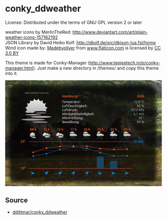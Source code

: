 # conky_ddweather

License: Distributed under the terms of GNU GPL version 2 or later  

weather icons by MerlinTheRed:     http://www.deviantart.com/art/plain-weather-icons-157162192<br/>
JSON Library by David Heiko Kolf:  http://dkolf.de/src/dkjson-lua.fsl/home</br>
Wind icon made by: <a href="http://www.flaticon.com/authors/madebyoliver" title="Madebyoliver">Madebyoliver</a> from <a href="http://www.flaticon.com" title="Flaticon">www.flaticon.com</a> is licensed by <a href="http://creativecommons.org/licenses/by/3.0/" title="Creative Commons BY 3.0" target="_blank">CC 3.0 BY</a>

This theme is made for Conky-Manager (http://www.teejeetech.in/p/conky-manager.html). Just make a new directory in /themes/ and copy this theme into it.

![ScreenShot](preview.png)

## Source
- [ddittmar/conky_ddweather](https://github.com/ddittmar/conky_ddweather)
